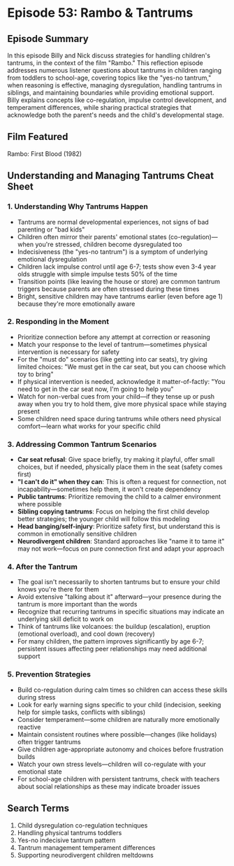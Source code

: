 # Episode 53: Rambo & Tantrums

## Episode Summary
In this episode Billy and Nick discuss strategies for handling children's tantrums, in the context of the film "Rambo." This reflection episode addresses numerous listener questions about tantrums in children ranging from toddlers to school-age, covering topics like the "yes-no tantrum," when reasoning is effective, managing dysregulation, handling tantrums in siblings, and maintaining boundaries while providing emotional support. Billy explains concepts like co-regulation, impulse control development, and temperament differences, while sharing practical strategies that acknowledge both the parent's needs and the child's developmental stage.

## Film Featured
Rambo: First Blood (1982)

## Understanding and Managing Tantrums Cheat Sheet

### 1. Understanding Why Tantrums Happen
- Tantrums are normal developmental experiences, not signs of bad parenting or "bad kids"
- Children often mirror their parents' emotional states (co-regulation)—when you're stressed, children become dysregulated too
- Indecisiveness (the "yes-no tantrum") is a symptom of underlying emotional dysregulation
- Children lack impulse control until age 6-7; tests show even 3-4 year olds struggle with simple impulse tests 50% of the time
- Transition points (like leaving the house or store) are common tantrum triggers because parents are often stressed during these times
- Bright, sensitive children may have tantrums earlier (even before age 1) because they're more emotionally aware

### 2. Responding in the Moment
- Prioritize connection before any attempt at correction or reasoning
- Match your response to the level of tantrum—sometimes physical intervention is necessary for safety
- For the "must do" scenarios (like getting into car seats), try giving limited choices: "We must get in the car seat, but you can choose which toy to bring"
- If physical intervention is needed, acknowledge it matter-of-factly: "You need to get in the car seat now, I'm going to help you"
- Watch for non-verbal cues from your child—if they tense up or push away when you try to hold them, give more physical space while staying present
- Some children need space during tantrums while others need physical comfort—learn what works for your specific child

### 3. Addressing Common Tantrum Scenarios
- **Car seat refusal**: Give space briefly, try making it playful, offer small choices, but if needed, physically place them in the seat (safety comes first)
- **"I can't do it" when they can**: This is often a request for connection, not incapability—sometimes help them, it won't create dependency
- **Public tantrums**: Prioritize removing the child to a calmer environment where possible
- **Sibling copying tantrums**: Focus on helping the first child develop better strategies; the younger child will follow this modeling
- **Head banging/self-injury**: Prioritize safety first, but understand this is common in emotionally sensitive children
- **Neurodivergent children**: Standard approaches like "name it to tame it" may not work—focus on pure connection first and adapt your approach

### 4. After the Tantrum
- The goal isn't necessarily to shorten tantrums but to ensure your child knows you're there for them
- Avoid extensive "talking about it" afterward—your presence during the tantrum is more important than the words
- Recognize that recurring tantrums in specific situations may indicate an underlying skill deficit to work on
- Think of tantrums like volcanoes: the buildup (escalation), eruption (emotional overload), and cool down (recovery)
- For many children, the pattern improves significantly by age 6-7; persistent issues affecting peer relationships may need additional support

### 5. Prevention Strategies
- Build co-regulation during calm times so children can access these skills during stress
- Look for early warning signs specific to your child (indecision, seeking help for simple tasks, conflicts with siblings)
- Consider temperament—some children are naturally more emotionally reactive
- Maintain consistent routines where possible—changes (like holidays) often trigger tantrums
- Give children age-appropriate autonomy and choices before frustration builds
- Watch your own stress levels—children will co-regulate with your emotional state
- For school-age children with persistent tantrums, check with teachers about social relationships as these may indicate broader issues

## Search Terms
1. Child dysregulation co-regulation techniques
2. Handling physical tantrums toddlers
3. Yes-no indecisive tantrum pattern
4. Tantrum management temperament differences
5. Supporting neurodivergent children meltdowns